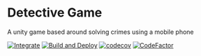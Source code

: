 # Detective Game
A unity game based around solving crimes using a mobile phone

[![Integrate](https://github.com/MitchDroo/Detective-Game/actions/workflows/integrate.yml/badge.svg?branch=main)](https://github.com/MitchDroo/Detective-Game/actions/workflows/integrate.yml)
[![Build and Deploy](https://github.com/MitchDroo/Detective-Game/actions/workflows/deploy.yml/badge.svg?branch=main)](https://github.com/MitchDroo/Detective-Game/actions/workflows/deploy.yml)
[![codecov](https://codecov.io/gh/MitchDroo/Detective-Game/branch/main/graph/badge.svg?token=CYVO4HL3VM)](https://codecov.io/gh/MitchDroo/Detective-Game)
[![CodeFactor](https://www.codefactor.io/repository/github/mitchdroo/detective-game/badge?s=7669ca221a255a59a58a27882f033d2065fb7c87)](https://www.codefactor.io/repository/github/mitchdroo/detective-game)